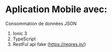 # Aplication Mobile avec:

Consommation de données JSON

1. Ionic 3
2. TypeScript
2. RestFul api fake (https://reqres.in/)
